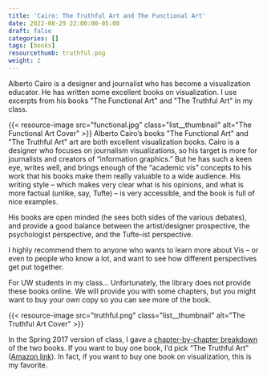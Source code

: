 ```yaml
---
title: 'Cairo: The Truthful Art and The Functional Art'
date: 2022-08-29 22:00:00-05:00
draft: false
categories: []
tags: [books]
resourcethumb: truthful.png
weight: 2
---
```


Alberto Cairo is a designer and journalist who has become a visualization educator. He has written some excellent books on visualization. I use excerpts from his books "The Functional Art" and "The Truthful Art" in my class.

<!--more-->

{{< resource-image src="functional.jpg" class="list__thumbnail" alt="The Functional Art Cover" >}}
Alberto Cairo’s books "The Functional Art" and "The Truthful Art" art are both excellent visualization books. Cairo is a designer who focuses on journalism visualizations, so his target is more for journalists and creators of “information graphics.” But he has such a keen eye, writes well, and brings enough of the “academic vis” concepts to his work that his books make them really valuable to a wide audience. His writing style – which makes very clear what is his opinions, and what is more factual (unlike, say, Tufte) – is very accessible, and the book is full of nice examples.

His books are open minded (he sees both sides of the various debates), and provide a good balance between the artist/designer prospective, the psychologist perspective, and the Tufte-ist perspective.

I highly recommend them to anyone who wants to learn more about Vis – or even to people who know a lot, and want to see how different perspectives get put together.

For UW students in my class... Unfortunately, the library does not provide these books online. We will provide you with some chapters, but you might want to buy your own copy so you can see more of the book.

{{< resource-image src="truthful.png" class="list__thumbnail" alt="The Truthful Art Cover" >}}

In the Spring 2017 version of class, I gave a [chapter-by-chapter breakdown](https://graphics.cs.wisc.edu/WP/vis17spring/2017/01/13/books-the-functional-art-and-the-truthful-art/) of the two books. If you want to buy one book, I’d pick “The Truthful Art” ([Amazon link](http://amzn.to/2wytayD)). In fact, if you want to buy one book on visualization, this is my favorite.
